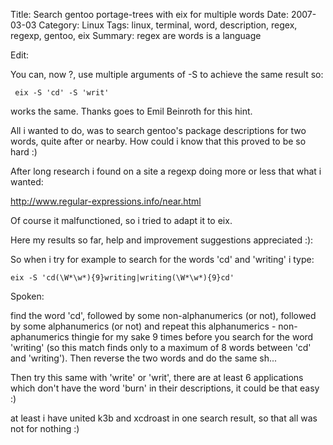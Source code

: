 Title: Search gentoo portage-trees with eix for multiple words
Date: 2007-03-03
Category: Linux
Tags: linux, terminal, word, description, regex, regexp, gentoo, eix
Summary: regex are words is a language 


Edit:

You can, now ?, use multiple arguments of -S to achieve the same result so:

<code> eix -S 'cd' -S 'writ' </code>

works the same.
Thanks goes to Emil Beinroth for this hint.

All i wanted to do, was to search gentoo's package descriptions for two words, quite after or nearby. How could i know that this proved to be so hard :)

After long research i found on a site a regexp doing  more or less that what i wanted:

<a href="http://www.regular-expressions.info/near.html" title="Regular Expressions" target="_blank">http://www.regular-expressions.info/near.html</a>

Of course it malfunctioned, so i tried to adapt it to eix.

Here my results so far, help and improvement suggestions appreciated :):

So when i try for example to search for the words 'cd' and 'writing' i type:

<code>eix -S 'cd(\W*\w*){9}writing|writing(\W*\w*){9}cd'</code>

Spoken:

find the word 'cd', followed by some non-alphanumerics (or not), followed by some alphanumerics (or not) and repeat this alphanumerics - non-aphanumerics thingie for my sake 9 times before you search for the word 'writing' (so this match finds only to a maximum of 8 words between 'cd' and 'writing'). Then reverse the two words and do the same sh...

Then try this same with 'write' or 'writ', there are at least 6 applications which don't have the word 'burn' in their descriptions, it could be that easy :)

at least i have united k3b and xcdroast in one search result, so that all was not for nothing :)
